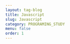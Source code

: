 ```yaml
---
layout: tag-blog
title: Javascript
slug: Javascript
category: PROGRAMING_STUDY
menu: false
order: 1
---
```


